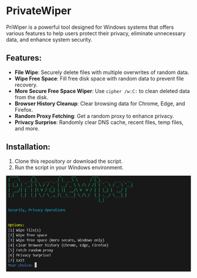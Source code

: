 # PrivateWiper
PriWiper is a powerful tool designed for Windows systems that offers various features to help users protect their privacy, eliminate unnecessary data, and enhance system security.

## Features:

- **File Wipe**: Securely delete files with multiple overwrites of random data.
- **Wipe Free Space**: Fill free disk space with random data to prevent file recovery.
- **More Secure Free Space Wiper**: Use `cipher /w:C:` to clean deleted data from the disk.
- **Browser History Cleanup**: Clear browsing data for Chrome, Edge, and Firefox.
- **Random Proxy Fetching**: Get a random proxy to enhance privacy.
- **Privacy Surprise**: Randomly clear DNS cache, recent files, temp files, and more.


## Installation:
1. Clone this repository or download the script.
2. Run the script in your Windows environment.

![PrivateWiper](https://github.com/rootzombies/PrivateWiper/blob/main/priwiper.png)
